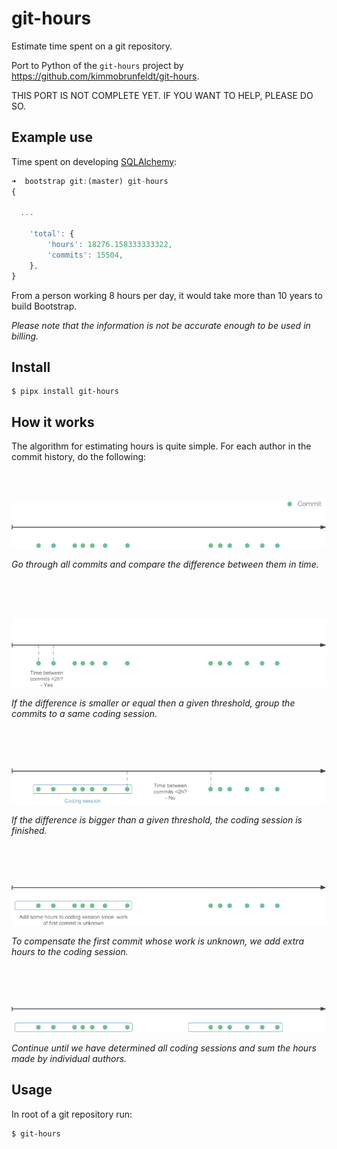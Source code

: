 # git-hours

Estimate time spent on a git repository.

Port to Python of the `git-hours` project by <https://github.com/kimmobrunfeldt/git-hours>.

THIS PORT IS NOT COMPLETE YET. IF YOU WANT TO HELP, PLEASE DO SO.


## Example use

Time spent on developing [SQLAlchemy](https://github.com/sqlalchemy/sqlalchemy.git):

```javascript
➜  bootstrap git:(master) git-hours
{

  ...

    'total': {
        'hours': 18276.158333333322,
        'commits': 15504,
    },
}
```

From a person working 8 hours per day, it would take more than 10 years to build Bootstrap.

*Please note that the information is not be accurate enough to be used in billing.*

## Install

    $ pipx install git-hours


## How it works

The algorithm for estimating hours is quite simple. For each author in the commit history, do the following:

<br><br>

![](https://github.com/sfermigier/git-hours/raw/main/docs/step0.png)

*Go through all commits and compare the difference between
them in time.*

<br><br><br>

![](https://github.com/sfermigier/git-hours/raw/main/docs/step1.png)

*If the difference is smaller or equal then a given threshold, group the commits
to a same coding session.*

<br><br><br>

![](https://github.com/sfermigier/git-hours/raw/main/docs/step2.png)

*If the difference is bigger than a given threshold, the coding session is finished.*

<br><br><br>

![](https://github.com/sfermigier/git-hours/raw/main/docs/step3.png)

*To compensate the first commit whose work is unknown, we add extra hours to the coding session.*

<br><br><br>

![](https://github.com/sfermigier/git-hours/raw/main/docs/step4.png)

*Continue until we have determined all coding sessions and sum the hours
made by individual authors.*


## Usage

In root of a git repository run:

    $ git-hours

